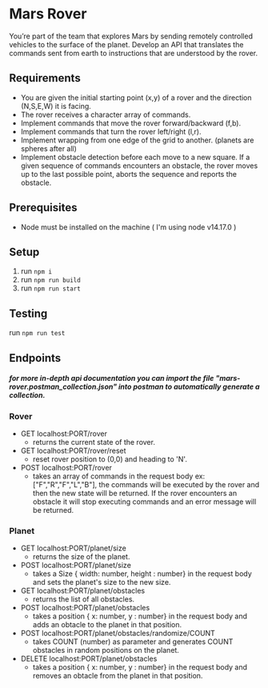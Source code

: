 # Mars Rover

You’re part of the team that explores Mars by sending remotely controlled vehicles to the surface of the planet. Develop an API that translates the commands sent from earth to instructions that are understood by the rover.

## Requirements
- You are given the initial starting point (x,y) of a rover and the direction (N,S,E,W) it is facing.
- The rover receives a character array of commands.
- Implement commands that move the rover forward/backward (f,b).
- Implement commands that turn the rover left/right (l,r).
- Implement wrapping from one edge of the grid to another. (planets are spheres after all)
- Implement obstacle detection before each move to a new square. If a given sequence of commands encounters an obstacle, the rover moves up to the last possible point, aborts the sequence and reports the obstacle.

## Prerequisites
- Node must be installed on the machine ( I'm using node v14.17.0 )

## Setup
1. run `npm i`
2. run `npm run build`
3. run `npm run start`

## Testing
run `npm run test`

## Endpoints

##### for more in-depth api documentation you can import the file "mars-rover.postman_collection.json" into postman to automatically generate a collection.

### Rover
- GET localhost:PORT/rover
  - returns the current state of the rover.
- GET localhost:PORT/rover/reset
  - reset rover position to (0,0) and heading to 'N'.
- POST localhost:PORT/rover
  - takes an array of commands in the request body ex: ["F","R","F","L","B"], the commands will be executed by the rover and then the  new state will be returned. If the rover encounters an obstacle it will stop executing commands and an error message will be returned.

### Planet
- GET localhost:PORT/planet/size
  - returns the size of the planet.
- POST localhost:PORT/planet/size
  - takes a Size { width: number, height : number} in the request body and sets the planet's size to the new size.
- GET localhost:PORT/planet/obstacles
  - returns the list of all obstacles.
- POST localhost:PORT/planet/obstacles
  - takes a position { x: number, y : number} in the request body and adds an obtacle to the planet in that position.
- POST localhost:PORT/planet/obstacles/randomize/COUNT
  - takes COUNT (number) as parameter and generates COUNT obstacles in random positions on the planet.
- DELETE localhost:PORT/planet/obstacles
  - takes a position { x: number, y : number} in the request body and removes an obtacle from the planet in that position.
